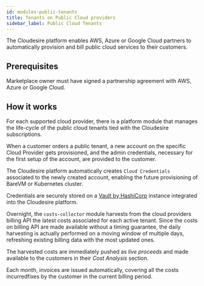 ```yaml
---
id: modules-public-tenants
title: Tenants on Public Cloud providers
sidebar_label: Public Cloud Tenants
---
```


The Cloudesire platform enables AWS, Azure or Google Cloud partners to
automatically provision and bill public cloud services to their customers.

## Prerequisites

Marketplace owner must have signed a partnership agreement with AWS, Azure or
Google Cloud.

## How it works

For each supported cloud provider, there is a platform module that manages the
life-cycle of the public cloud tenants tied with the Cloudesire subscriptions.

When a customer orders a public tenant, a new account on the specific Cloud
Provider gets provisioned, and the admin credentials, necessary for the
first setup of the account, are provided to the customer.

The Cloudesire platform automatically creates `Cloud Credentials` associated to
the newly created account, enabling the future provisioning of BareVM or
Kubernetes cluster.

Credentials are securely stored on a [Vault by
HashiCorp](https://www.vaultproject.io/) instance integrated into the Cloudesire
platform.

Overnight, the `costs-collector` module harvests from the cloud providers billing
API the latest costs associated for each active tenant. Since the costs on
billing API are made available without a timing guarantee, the daily harvesting
is actually performed on a moving window of multiple days, refreshing existing
billing data with the most updated ones.

The harvested costs are immediately pushed as *live proceeds* and made available
to the customers in their *Cost Analysis* section.

Each month, invoices are issued automatically, covering all the costs incurredfixes by
the customer in the current billing period.

